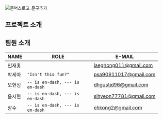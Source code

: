 ![문벅스로고_문구추가](https://github.com/Team2-Moonbucks/.github/assets/19326256/db5ebf82-a972-4680-839d-0f07f3606ca6)

## 프로젝트 소개

## 팀원 소개
|NAME                |ROLE                          |E-MAIL                        |
|----------------|-------------------------------|-----------------------------|
|민재홍|            				|jaeghong011@gmail.com|
|박세아|`"Isn't this fun?"`            |psa90911017@gmail.com|
|오현성|`-- is en-dash, --- is em-dash`|dhgustjd96@gmail.com|
|윤시현|`-- is en-dash, --- is em-dash`|sihyeon77781@gmail.com|
|장수|`-- is en-dash, --- is em-dash`|ehkong2@gmail.com|
